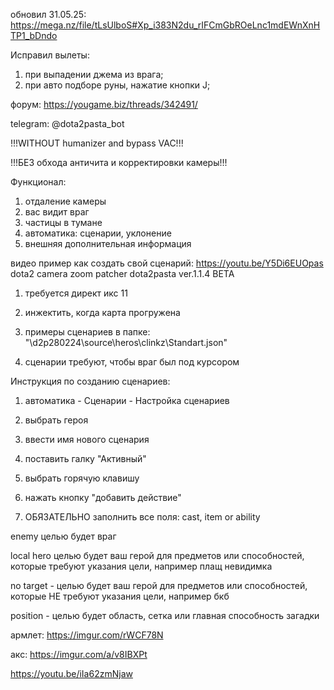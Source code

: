 обновил 31.05.25: https://mega.nz/file/tLsUlboS#Xp_i383N2du_rIFCmGbROeLnc1mdEWnXnHTP1_bDndo

Исправил вылеты:
1) при выпадении джема из врага;
2) при авто подборе руны, нажатие кнопки J;

форум: https://yougame.biz/threads/342491/

telegram: @dota2pasta_bot

!!!WITHOUT humanizer and bypass VAC!!!

!!!БЕЗ обхода античита и корректировки камеры!!!

Функционал:
1) отдаление камеры
2) вас видит враг
3) частицы в тумане
4) автоматика: сценарии, уклонение
5) внешняя дополнительная информация

видео пример как создать свой сценарий: https://youtu.be/Y5Di6EUOpas
dota2 camera zoom patcher dota2pasta ver.1.1.4 BETA

1) требуется директ икс 11

2) инжектить, когда карта прогружена

3) примеры сценариев в папке: "\d2p280224\source\heros\clinkz\Standart.json"

4) сценарии требуют, чтобы враг был под курсором

Инструкция по созданию сценариев:

1) автоматика - Сценарии - Настройка сценариев

2) выбрать героя

3) ввести имя нового сценария

4) поставить галку "Активный"

5) выбрать горячую клавишу

6) нажать кнопку "добавить действие"

7) ОБЯЗАТЕЛЬНО заполнить все поля: cast, item or ability

enemy целью будет враг

local hero целью будет ваш герой для предметов или способностей, которые требуют указания цели, например плащ невидимка

no target - целью будет ваш герой для предметов или способностей, которые НЕ требуют указания цели, например бкб

position - целью будет область, сетка или главная способность загадки 

армлет: https://imgur.com/rWCF78N

акс: https://imgur.com/a/v8IBXPt

https://youtu.be/iIa62zmNjaw



